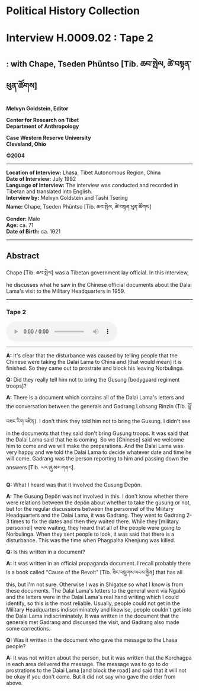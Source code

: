 # Political History Collection  
# Interview H.0009.02 : Tape 2  
##  : with Chape, Tseden Phüntso [Tib. ཆབ་སྤེལ, ཚེ་བསྟན་ཕུན་ཚོགས]  
  
**Melvyn Goldstein, Editor**  

**Center for Research on Tibet**  
**Department of Anthropology**  

**Case Western Reserve University**  
**Cleveland, Ohio**  

**©2004**  

---  
**Location of Interview:** Lhasa, Tibet Autonomous Region, China  
**Date of Interview:** July 1992  
**Language of Interview:** The interview was conducted and recorded in Tibetan and translated into English.  
**Interview by:** Melvyn Goldstein and Tashi Tsering  
**Name:** Chape, Tseden Phüntso [Tib. ཆབ་སྤེལ, ཚེ་བསྟན་ཕུན་ཚོགས]  
**Gender:** Male  
**Age:** ca. 71  
**Date of Birth:** ca. 1921  
  
---  
## Abstract  

 Chape [Tib. ཆབ་སྤེལ] was a Tibetan government lay official. In this interview, he discusses what he saw in the Chinese official documents about the Dalai Lama's visit to the Military Headquarters in 1959.   

---  
### Tape 2  

<audio controls>
<source src="https://tile.loc.gov/storage-services/service/asian/asiantoha/H_0009_02/H_0009_02.mp3" type="audio/mp3">
Your browser does not support the audio element.
</audio>  

---

**A:**  It's clear that the disturbance was caused by telling people that the Chinese were taking the Dalai Lama to China and [that would mean] it is finished. So they came out to prostrate and block his leaving Norbulinga.   

**Q:**  Did they really tell him not to bring the Gusung [bodyguard regiment troops]?   

**A:**  There is a document which contains all of the Dalai Lama's letters and the conversation between the generals and Gadrang Lobsang Rinzin (Tib. བློ་བཟང་རིག་འཛིན). I don't think they told him not to bring the Gusung. I didn't see in the documents that they said don't bring Gusung troops. It was said that the Dalai Lama said that he is coming. So we [Chinese] said we welcome him to come and we will make the preparations. And the Dalai Lama was very happy and we told the Dalai Lama to decide whatever date and time he will come. Gadrang was the person reporting to him and passing down the answers [Tib. ཡར་ཞུ་མར་གནང].   

**Q:**  What I heard was that it involved the Gusung Depön.   

**A:**  The Gusung Depön was not involved in this. I don't know whether there were relations between the depön about whether to take the gusung or not, but for the regular discussions between the personnel of the Military Headquarters and the Dalai Lama, it was Gadrang. They went to Gadrang 2-3 times to fix the dates and then they waited there. While they [military personnel] were waiting, they heard that all of the people were going to Norbulinga. When they sent people to look, it was said that there is a disturbance. This was the time when Phagpalha Khenjung was killed.   

**Q:**  Is this written in a document?   

**A:**  It was written in an official propaganda document. I recall probably there is a book called "Cause of the Revolt" [Tib. ཟིང་འཁྲུགས་ལངས་རྐྱེན] that has all this, but I'm not sure. Otherwise I was in Shigatse so what I know is from these documents. The Dalai Lama's letters to the general went via Ngabö and the letters were in the Dalai Lama's real hand writing which I could identify, so this is the most reliable. Usually, people could not get in the Military Headquarters indiscriminately and likewise, people couldn't get into the Dalai Lama indiscriminately. It was written in the document that the generals met Gadrang and discussed the visit, and Gadrang also made some corrections.   

**Q:**  Was it written in the document who gave the message to the Lhasa people?   

**A:**  It was not written about the person, but it was written that the Korchagpa in each area delivered the message. The message was to go to do prostrations to the Dalai Lama [and block the road] and said that it will not be okay if you don't come. But it did not say who gave the order from above.   

